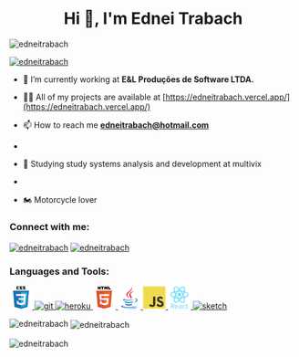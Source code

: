 <h1 align="center">Hi 👋, I'm Ednei Trabach</h1>
<p align="left"> <img src="https://komarev.com/ghpvc/?username=edneitrabach&label=Profile%20views&color=0e75b6&style=flat" alt="edneitrabach" /> </p>

<p align="left"> <a href="https://github.com/ryo-ma/github-profile-trophy"><img src="https://github-profile-trophy.vercel.app/?username=edneitrabach" alt="edneitrabach" /></a> </p>

- 🔭 I’m currently working at **E&L Produções de Software LTDA.**

- 👨‍💻 All of my projects are available at [https://edneitrabach.vercel.app/](https://edneitrabach.vercel.app/)

- 📫 How to reach me **edneitrabach@hotmail.com**
- 
- 📖 Studying study systems analysis and development at multivix
- 
- 🏍️ Motorcycle lover

<h3 align="left">Connect with me:</h3>
<p align="left">
<a href="https://linkedin.com/in/edneitrabach" target="blank"><img align="center" src="https://raw.githubusercontent.com/rahuldkjain/github-profile-readme-generator/master/src/images/icons/Social/linked-in-alt.svg" alt="edneitrabach" height="30" width="40" /></a>
<a href="https://instagram.com/edneitrabach" target="blank"><img align="center" src="https://raw.githubusercontent.com/rahuldkjain/github-profile-readme-generator/master/src/images/icons/Social/instagram.svg" alt="edneitrabach" height="30" width="40" /></a>
</p>

<h3 align="left">Languages and Tools:</h3>
<p align="left"> <a href="https://www.w3schools.com/css/" target="_blank" rel="noreferrer"> <img src="https://raw.githubusercontent.com/devicons/devicon/master/icons/css3/css3-original-wordmark.svg" alt="css3" width="40" height="40"/> </a> <a href="https://git-scm.com/" target="_blank" rel="noreferrer"> <img src="https://www.vectorlogo.zone/logos/git-scm/git-scm-icon.svg" alt="git" width="40" height="40"/> </a> <a href="https://heroku.com" target="_blank" rel="noreferrer"> <img src="https://www.vectorlogo.zone/logos/heroku/heroku-icon.svg" alt="heroku" width="40" height="40"/> </a> <a href="https://www.w3.org/html/" target="_blank" rel="noreferrer"> <img src="https://raw.githubusercontent.com/devicons/devicon/master/icons/html5/html5-original-wordmark.svg" alt="html5" width="40" height="40"/> </a> <a href="https://www.java.com" target="_blank" rel="noreferrer"> <img src="https://raw.githubusercontent.com/devicons/devicon/master/icons/java/java-original.svg" alt="java" width="40" height="40"/> </a> <a href="https://developer.mozilla.org/en-US/docs/Web/JavaScript" target="_blank" rel="noreferrer"> <img src="https://raw.githubusercontent.com/devicons/devicon/master/icons/javascript/javascript-original.svg" alt="javascript" width="40" height="40"/> </a> <a href="https://reactjs.org/" target="_blank" rel="noreferrer"> <img src="https://raw.githubusercontent.com/devicons/devicon/master/icons/react/react-original-wordmark.svg" alt="react" width="40" height="40"/> </a> <a href="https://www.sketch.com/" target="_blank" rel="noreferrer"> <img src="https://www.vectorlogo.zone/logos/sketchapp/sketchapp-icon.svg" alt="sketch" width="40" height="40"/> </a> </p>

<p><img align="left" src="https://github-readme-stats.vercel.app/api/top-langs?username=edneitrabach&show_icons=true&locale=en&layout=compact" alt="edneitrabach" /></p>

<p>&nbsp;<img align="center" src="https://github-readme-stats.vercel.app/api?username=edneitrabach&show_icons=true&locale=en" alt="edneitrabach" /></p>

<p><img align="center" src="https://github-readme-streak-stats.herokuapp.com/?user=edneitrabach&" alt="edneitrabach" /></p>
